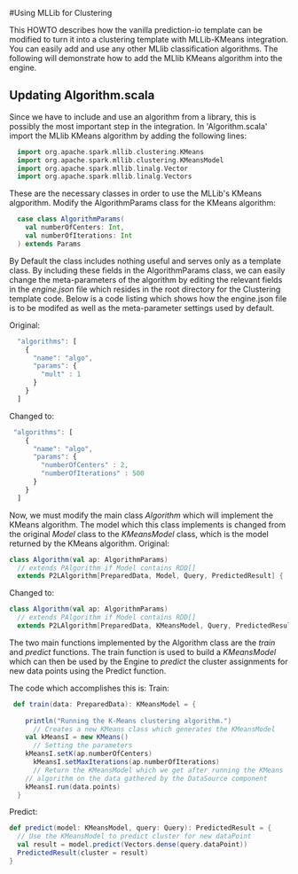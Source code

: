 #Using MLLib for Clustering

This HOWTO describes how the vanilla prediction-io template can be modified to turn it into a clustering template with MLLib-KMeans integration.  You can easily add and use any other MLlib classification algorithms. The following will demonstrate how to add the MLlib KMeans algorithm into the engine.

## Updating Algorithm.scala

Since we have to include and use an algorithm from a library, this is possibly the most important step in the integration. In 'Algorithm.scala'  import the MLlib KMeans algorithm by adding the following lines:
  
```Scala
  import org.apache.spark.mllib.clustering.KMeans
  import org.apache.spark.mllib.clustering.KMeansModel
  import org.apache.spark.mllib.linalg.Vector
  import org.apache.spark.mllib.linalg.Vectors
```
These are the necessary classes in order to use the MLLib's KMeans algporithm.
Modify the AlgorithmParams class for the KMeans algorithm:
```Scala
  case class AlgorithmParams(
    val numberOfCenters: Int,
    val numberOfIterations: Int
  ) extends Params
```
By Default the class includes nothing useful and serves only as a template class. By including these fields in the AlgorithmParams class, we can easily change the meta-parameters of the algorithm by editing the relevant fields in the *engine.json* file which resides in the root directory for the Clustering template code. Below is a code listing which shows how the engine.json file is to be modifed as well as the meta-parameter settings used by default.

Original:
```Javascript
  "algorithms": [
    {
      "name": "algo",
      "params": {
        "mult" : 1
      }
    }
  ]
  ```
  Changed to:
```Javascript
 "algorithms": [
    {
      "name": "algo",
      "params": {
        "numberOfCenters" : 2,
		"numberOfIterations" : 500
      }
    }
  ]
  ```
Now, we must modify the main class *Algorithm* which will implement the KMeans algorithm. The model which this class implements is changed from the original *Model* class to the *KMeansModel* class, which is the model returned by the KMeans algorithm.
Original:
```Scala
class Algorithm(val ap: AlgorithmParams)
  // extends PAlgorithm if Model contains RDD[]
  extends P2LAlgorithm[PreparedData, Model, Query, PredictedResult] {
```
Changed to:
```Scala
class Algorithm(val ap: AlgorithmParams)
  // extends PAlgorithm if Model contains RDD[]
  extends P2LAlgorithm[PreparedData, KMeansModel, Query, PredictedResult] {
 ```
The two main functions implemented by the Algorithm class are the *train* and *predict* functions. The train function is used to build a *KMeansModel* which can then be used by the Engine to *predict* the cluster assignments for new data points using the Predict function.

The code which accomplishes this is:
Train:
```Scala
 def train(data: PreparedData): KMeansModel = {
    
    println("Running the K-Means clustering algorithm.")
	  // Creates a new KMeans class which generates the KMeansModel
    val kMeansI = new KMeans()
 	  // Setting the parameters
    kMeansI.setK(ap.numberOfCenters)
	  kMeansI.setMaxIterations(ap.numberOfIterations)
	  // Return the KMeansModel which we get after running the KMeans
    // algorithm on the data gathered by the DataSource component
    kMeansI.run(data.points)
  }
  ```
  Predict:
  ```Scala
  def predict(model: KMeansModel, query: Query): PredictedResult = {
    // Use the KMeansModel to predict cluster for new dataPoint
    val result = model.predict(Vectors.dense(query.dataPoint))
    PredictedResult(cluster = result)
  }
  ```
  
